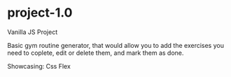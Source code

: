 # project-1.0

Vanilla JS Project

Basic gym routine generator, that would allow you to add the exercises you need to coplete, edit or delete them, and mark them as done.

Showcasing: Css Flex
